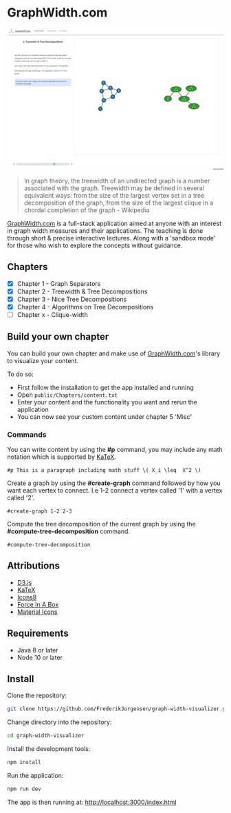 # GraphWidth.com

![](readmeimg.png)

> In graph theory, the treewidth of an undirected graph is a number associated with the graph. Treewidth may be defined in several equivalent ways: from the size of the largest vertex set in a tree decomposition of the graph, from the size of the largest clique in a chordal completion of the graph - Wikipedia

[GraphWidth.com](http://www.graphwidth.com/) is a full-stack application aimed at anyone with an interest in graph width measures and their applications. The teaching is done through short & precise interactive lectures. Along with a 
'sandbox mode' for those who wish to explore the concepts without guidance.

## Chapters

- [x] Chapter 1 - Graph Separators
- [x] Chapter 2 - Treewidth & Tree Decompositions
- [x] Chapter 3 - Nice Tree Decompositions
- [x] Chapter 4 - Algorithms on Tree Decompositions
- [ ] Chapter x - Clique-width

## Build your own chapter

You can build your own chapter and make use of [GraphWidth.com](http://www.graphwidth.com/)'s library to visualize your content.

To do so:
- First follow the installation to get the app installed and running
- Open `public/Chapters/content.txt`
- Enter your content and the functionality you want and rerun the application
- You can now see your custom content under chapter 5 'Misc'

### Commands
You can write content by using the **#p** command, you may include any math notation which is supported by [KaTeX](https://katex.org/).
```
#p This is a paragraph including math stuff \( X_i \leq  X^2 \)
```
Create a graph by using the **#create-graph** command followed by how you want each vertex to connect. I.e 1-2 connect a vertex called '1' with a vertex called '2'.
```
#create-graph 1-2 2-3
```
Compute the tree decomposition of the current graph by using the **#compute-tree-decomposition** command.
```
#compute-tree-decomposition
```
## Attributions
- [D3.js](https://d3js.org/)
- [KaTeX](https://katex.org/)
- [Icons8](https://icons8.com/)
- [Force In A Box](https://github.com/john-guerra/forceInABox)
- [Material Icons](https://material.io/resources/icons/?style=baseline)


## Requirements
- Java 8 or later
- Node 10 or later

## Install

Clone the repository:  
```bash
git clone https://github.com/FrederikJorgensen/graph-width-visualizer.git
```  
Change directory into the repository:  
```bash
cd graph-width-visualizer
```
Install the development tools:  
```bash
npm install
```    
Run the application:  
```bash
npm run dev
```

The app is then running at: 
[http://localhost:3000/index.html](http://localhost:3000/index.html)